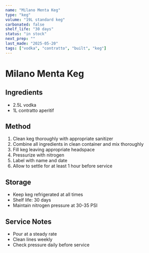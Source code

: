 ```yaml
---
name: "Milano Menta Keg"
type: "keg"
volume: "19L standard keg"
carbonated: false
shelf_life: "30 days"
status: "in stock"
next_prep: ""
last_made: "2025-05-20"
tags: ["vodka", "contratto", "built", "keg"]
---
```


# Milano Menta Keg

## Ingredients
- 2.5L vodka
- 1L contratto aperitif

## Method
1. Clean keg thoroughly with appropriate sanitizer
2. Combine all ingredients in clean container and mix thoroughly
3. Fill keg leaving appropriate headspace
4. Pressurize with nitrogen
5. Label with name and date
6. Allow to settle for at least 1 hour before service

## Storage
- Keep keg refrigerated at all times
- Shelf life: 30 days
- Maintain nitrogen pressure at 30-35 PSI

## Service Notes
- Pour at a steady rate
- Clean lines weekly
- Check pressure daily before service
